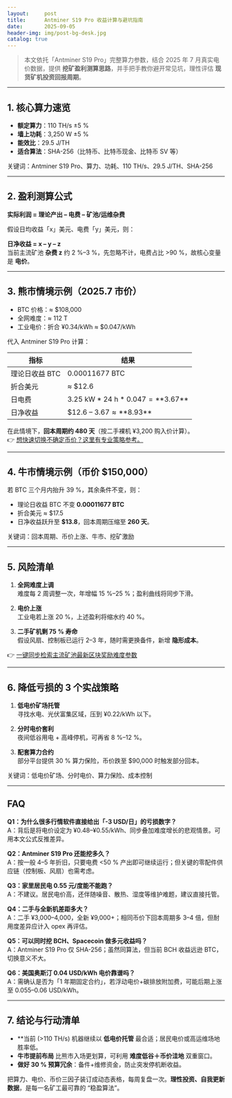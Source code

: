 ```yaml
---
layout:     post
title:      Antminer S19 Pro 收益计算与避坑指南
date:       2025-09-05
header-img: img/post-bg-desk.jpg
catalog: true
---
```


> 本文依托「Antminer S19 Pro」完整算力参数，结合 2025 年 7 月真实电价数据，提供 **挖矿盈利测算思路**，并手把手教你避开常见坑，理性评估 **现货矿机投资回报周期**。

---

## 1. 核心算力速览

- **额定算力**：110 TH/s ±5 %  
- **墙上功耗**：3,250 W ±5 %  
- **能效比**：29.5 J/TH  
- **适合算法**：SHA-256（比特币、比特币现金、比特币 SV 等）

关键词：Antminer S19 Pro、算力、功耗、110 TH/s、29.5 J/TH、SHA-256

---

## 2. 盈利测算公式

**实际利润 = 理论产出 – 电费 – 矿池/运维杂费**

假设日均收益「x」美元、电费「y」美元，则：

**日净收益 = x – y – z**  
当前主流矿池 **杂费 z** 约 2 %–3 %，先忽略不计，电费占比 >90 %，故核心变量是 **电价**。

---

## 3. 熊市情境示例（2025.7 市价）

- BTC 价格：≈ $108,000  
- 全网难度：≈ 112 T  
- 工业电价：折合 ¥0.34/kWh ≈ $0.047/kWh  

代入 Antminer S19 Pro 计算：

| 指标 | 结果 |
|---|---|
| 理论日收益 BTC | 0.00011677 BTC |
| 折合美元 | ≈ $12.6 |
| 日电费 | 3.25 kW * 24 h * $0.047 = **$3.67** |
| 日净收益 | $12.6 – $3.67 ≈ **$8.93** |

在此情境下，**回本周期约 480 天**（按二手裸机 ¥3,200 购入价计算）。  
👉 [想快速切换不确定币价？这里有专业策略参考。](https://okxdog.com/)

---

## 4. 牛市情境示例（币价 $150,000）

若 BTC 三个月内抬升 39 %，其余条件不变，则：

- 理论日收益 BTC 不变 **0.00011677 BTC**  
- 折合美元 ≈ $17.5  
- 日净收益跃升至 **$13.8**，回本周期压缩至 **260 天**。

关键词：回本周期、币价上涨、牛市、挖矿激励

---

## 5. 风险清单

1. **全网难度上调**  
   难度每 2 周调整一次，年增幅 15 %–25 %；盈利曲线将同步下滑。  

2. **电价上涨**  
   工业电若上涨 20 %，上述盈利将缩水约 40 %。  

3. **二手矿机剩 75 % 寿命**  
   假设风扇、控制板已运行 2–3 年，随时需更换备件，新增 **隐形成本**。

👉 [一键同步检索主流矿池最新区块奖励难度参数](https://okxdog.com/)

---

## 6. 降低亏损的 3 个实战策略

1. **低电价矿场托管**  
   寻找水电、光伏富集区域，压到 ¥0.22/kWh 以下。  

2. **分时电价套利**  
   夜间低谷用电 + 高峰停机，可再省 8 %–12 %。  

3. **配套算力合约**  
   部分平台提供 30 % 算力保险，币价跌至 $90,000 时触发部分回本。

关键词：低电价矿场、分时电价、算力保险、成本控制

---

## FAQ

**Q1：为什么很多行情软件直接给出「-3 USD/日」的亏损数字？**  
A：背后是将电价设定为 ¥0.48–¥0.55/kWh、同步叠加难度增长的悲观情景。可用本文公式反推差异。  

**Q2：Antminer S19 Pro 还能挖多久？**  
A：按一般 4–5 年折旧，只要电费 <50 % 产出即可继续运行；但关键的零配件供应链（控制板、风扇）也需考虑。  

**Q3：家里居民电 0.55 元/度能不能跑？**  
A：不建议。居民电价高，还伴随噪音、散热、湿度等维护难题，建议直接托管。  

**Q4：二手与全新机差距多大？**  
A：二手 ¥3,000–4,000，全新 ¥9,000+；相同币价下回本周期多 3–4 倍，但耐用度差异应计入 opex 再评估。  

**Q5：可以同时挖 BCH、Spacecoin 做多元收益吗？**  
A：Antminer S19 Pro 仅 SHA-256；虽然同算法，但当前 BCH 收益远逊 BTC，切换意义不大。  

**Q6：美国奥斯汀 0.04 USD/kWh 电价靠谱吗？**  
A：需确认是否为「1 年期固定合约」，若浮动电价+碳排放附加费，可能后期上涨至 0.055–0.06 USD/kWh。

---

## 7. 结论与行动清单

- **当前 (>110 TH/s) 机器继续以 **低电价托管** 最合适；居民电价或高运维场地胜率低。  
- **牛市提前布局** 比熊市入场更划算，可利用 **难度低谷＋币价洼地** 双重窗口。  
- **做好 30 % 预算冗余**：备件+维修资金，防止突发停机断收益。  

把算力、电价、币价三因子装订成动态表格，每周复盘一次。**理性投资、自我更新数据**，是每一名矿工最可靠的 “稳盈算法”。